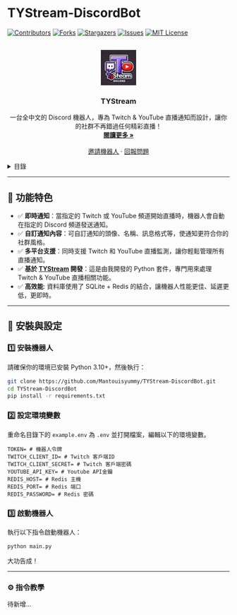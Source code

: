# TYStream-DiscordBot

[![Contributors][contributors-shield]][contributors-url]
[![Forks][forks-shield]][forks-url]
[![Stargazers][stars-shield]][stars-url]
[![Issues][issues-shield]][issues-url]
[![MIT License][license-shield]][license-url]

<!-- PROJECT LOGO -->
<br />
<div align="center">
  <a href="https://github.com/Mantouisyummy/TYStream-DiscordBot">
    <img src="img/logo.png" alt="Logo" width="80" height="80">
  </a>

<h3 align="center">TYStream</h3>
  <p align="center">
    一台全中文的 Discord 機器人，專為 Twitch & YouTube 直播通知而設計，讓你的社群不再錯過任何精彩直播！
    <br />
    <a href="#install-setup"><strong>閱讀更多 »</strong></a>
    <br />
    <br />
    <a href="https://discord.com/oauth2/authorize?client_id=1267467138839613553">邀請機器人</a>
    ·
    <a href="https://github.com/Mantouisyummy/TYStream-DiscordBot">回報問題</a>
  </p>
</div>

<!-- TABLE OF CONTENTS -->
<details>
  <summary>目錄</summary>
  <ol>
    <li><a href="#features">功能特色</a></li>
    <li><a href="#install-setup">安裝與設定</a></li>
    <li><a href="#install-bot">安裝機器人</a></li>
    <li><a href="#setting-env">設定環境變數</a></li>
    <li><a href="#run-bot">啟動機器人</a></li>
    <li><a href="#tutorial">指令教學</a></li>
  </ol>
</details>


---

## 🚀 功能特色
<a id="features"></a>

- ✅ **即時通知**：當指定的 Twitch 或 YouTube 頻道開始直播時，機器人會自動在指定的 Discord 頻道發送通知。  
- ✅ **自訂通知內容**：可自訂通知的頭像、名稱、訊息格式等，使通知更符合你的社群風格。  
- ✅ **多平台支援**：同時支援 Twitch 和 YouTube 直播監測，讓你輕鬆管理所有直播通知。  
- ✅ **基於 [TYStream](https://github.com/Mantouisyummy/TYStream) 開發**：這是由我開發的 Python 套件，專門用來處理 Twitch & YouTube 直播相關功能。  
- ✅ **高效能**: 資料庫使用了 SQLite + Redis 的結合，讓機器人性能更佳、延遲更低，更即時。

---

## 📌 安裝與設定
<a id="install-setup"></a>

### 1️⃣ 安裝機器人
<a id="install-bot"></a>

請確保你的環境已安裝 Python 3.10+，然後執行：

```sh
git clone https://github.com/Mantouisyummy/TYStream-DiscordBot.git
cd TYStream-DiscordBot
pip install -r requirements.txt
````

### 2️⃣ 設定環境變數
<a id="setting-env"></a>

重命名目錄下的 `example.env` 為 `.env` 並打開檔案，編輯以下的環境變數。

```env
TOKEN= # 機器人令牌
TWITCH_CLIENT_ID= # Twitch 客戶端ID
TWITCH_CLIENT_SECRET= # Twitch 客戶端密碼
YOUTUBE_API_KEY= # Youtube API金鑰
REDIS_HOST= # Redis 主機
REDIS_PORT= # Redis 端口
REDIS_PASSWORD= # Redis 密碼
```

### 3️⃣ 啟動機器人
<a id="run-bot"></a>
執行以下指令啟動機器人：
```sh
python main.py
```
大功告成！

***

### ⚙️ 指令教學
<a id="tutorial"></a>
待新增...

<!-- SHIELDS -->

[contributors-shield]: https://img.shields.io/github/contributors/Mantouisyummy/TYStream-DiscordBot.svg?style=for-the-badge

[contributors-url]: https://github.com/Mantouisyummy/TYStream-DiscordBot/graphs/contributors

[forks-shield]: https://img.shields.io/github/forks/Mantouisyummy/TYStream-DiscordBot.svg?style=for-the-badge

[forks-url]: https://github.com/Mantouisyummy/TYStream-DiscordBot/network/members

[stars-shield]: https://img.shields.io/github/stars/Mantouisyummy/TYStream-DiscordBot.svg?style=for-the-badge

[stars-url]: https://github.com/Mantouisyummy/TYStream-DiscordBot/stargazers

[issues-shield]: https://img.shields.io/github/issues/Mantouisyummy/TYStream-DiscordBot.svg?style=for-the-badge

[issues-url]: https://github.com/Mantouisyummy/TYStream-DiscordBot/issues

[license-shield]: https://img.shields.io/github/license/Mantouisyummy/TYStream-DiscordBot.svg?style=for-the-badge

[license-url]:https://github.com/Mantouisyummy/TYStream-DiscordBot/blob/master/LICENSE.txt